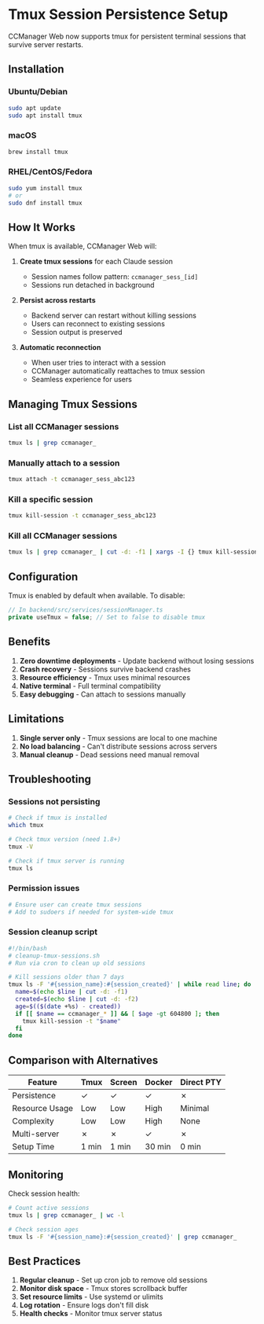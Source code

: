 # Tmux Session Persistence Setup

CCManager Web now supports tmux for persistent terminal sessions that survive server restarts.

## Installation

### Ubuntu/Debian
```bash
sudo apt update
sudo apt install tmux
```

### macOS
```bash
brew install tmux
```

### RHEL/CentOS/Fedora
```bash
sudo yum install tmux
# or
sudo dnf install tmux
```

## How It Works

When tmux is available, CCManager Web will:

1. **Create tmux sessions** for each Claude session
   - Session names follow pattern: `ccmanager_sess_[id]`
   - Sessions run detached in background

2. **Persist across restarts**
   - Backend server can restart without killing sessions
   - Users can reconnect to existing sessions
   - Session output is preserved

3. **Automatic reconnection**
   - When user tries to interact with a session
   - CCManager automatically reattaches to tmux session
   - Seamless experience for users

## Managing Tmux Sessions

### List all CCManager sessions
```bash
tmux ls | grep ccmanager_
```

### Manually attach to a session
```bash
tmux attach -t ccmanager_sess_abc123
```

### Kill a specific session
```bash
tmux kill-session -t ccmanager_sess_abc123
```

### Kill all CCManager sessions
```bash
tmux ls | grep ccmanager_ | cut -d: -f1 | xargs -I {} tmux kill-session -t {}
```

## Configuration

Tmux is enabled by default when available. To disable:

```typescript
// In backend/src/services/sessionManager.ts
private useTmux = false; // Set to false to disable tmux
```

## Benefits

1. **Zero downtime deployments** - Update backend without losing sessions
2. **Crash recovery** - Sessions survive backend crashes
3. **Resource efficiency** - Tmux uses minimal resources
4. **Native terminal** - Full terminal compatibility
5. **Easy debugging** - Can attach to sessions manually

## Limitations

1. **Single server only** - Tmux sessions are local to one machine
2. **No load balancing** - Can't distribute sessions across servers
3. **Manual cleanup** - Dead sessions need manual removal

## Troubleshooting

### Sessions not persisting
```bash
# Check if tmux is installed
which tmux

# Check tmux version (need 1.8+)
tmux -V

# Check if tmux server is running
tmux ls
```

### Permission issues
```bash
# Ensure user can create tmux sessions
# Add to sudoers if needed for system-wide tmux
```

### Session cleanup script
```bash
#!/bin/bash
# cleanup-tmux-sessions.sh
# Run via cron to clean up old sessions

# Kill sessions older than 7 days
tmux ls -F '#{session_name}:#{session_created}' | while read line; do
  name=$(echo $line | cut -d: -f1)
  created=$(echo $line | cut -d: -f2)
  age=$(($(date +%s) - created))
  if [[ $name == ccmanager_* ]] && [ $age -gt 604800 ]; then
    tmux kill-session -t "$name"
  fi
done
```

## Comparison with Alternatives

| Feature | Tmux | Screen | Docker | Direct PTY |
|---------|------|--------|--------|------------|
| Persistence | ✓ | ✓ | ✓ | ✗ |
| Resource Usage | Low | Low | High | Minimal |
| Complexity | Low | Low | High | None |
| Multi-server | ✗ | ✗ | ✓ | ✗ |
| Setup Time | 1 min | 1 min | 30 min | 0 min |

## Monitoring

Check session health:
```bash
# Count active sessions
tmux ls | grep ccmanager_ | wc -l

# Check session ages
tmux ls -F '#{session_name}:#{session_created}' | grep ccmanager_
```

## Best Practices

1. **Regular cleanup** - Set up cron job to remove old sessions
2. **Monitor disk space** - Tmux stores scrollback buffer
3. **Set resource limits** - Use systemd or ulimits
4. **Log rotation** - Ensure logs don't fill disk
5. **Health checks** - Monitor tmux server status
